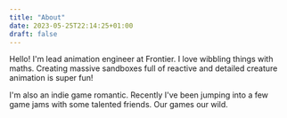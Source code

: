 ```yaml
---
title: "About"
date: 2023-05-25T22:14:25+01:00
draft: false
---
```


Hello! I'm lead animation engineer at Frontier. I love wibbling things with maths. Creating massive sandboxes full of reactive and detailed creature animation is super fun!

I'm also an indie game romantic. Recently I've been jumping into a few game jams with some talented friends. Our games our wild.
